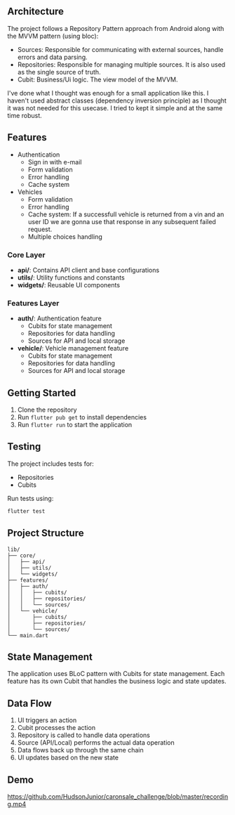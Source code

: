 ## Architecture

The project follows a Repository Pattern approach from Android along with the MVVM pattern (using bloc):

- Sources: Responsible for communicating with external sources, handle errors and data parsing.
- Repositories: Responsible for managing multiple sources. It is also used as the single source of truth.
- Cubit: Business/Ui logic. The view model of the MVVM.

I've done what I thought was enough for a small application like this. I haven't used abstract classes (dependency inversion principle) as I thought it was not needed for this usecase. I tried to kept it simple and at the same time robust.

## Features
- Authentication
  - Sign in with e-mail 
  - Form validation
  - Error handling
  - Cache system
- Vehicles
  - Form validation
  - Error handling
  - Cache system: If a successfull vehicle is returned from a vin and an user ID we are gonna use that response in any subsequent failed request.
  - Multiple choices handling

### Core Layer
- **api/**: Contains API client and base configurations
- **utils/**: Utility functions and constants
- **widgets/**: Reusable UI components

### Features Layer
- **auth/**: Authentication feature
  - Cubits for state management
  - Repositories for data handling
  - Sources for API and local storage
- **vehicle/**: Vehicle management feature
  - Cubits for state management
  - Repositories for data handling
  - Sources for API and local storage


## Getting Started

1. Clone the repository
2. Run `flutter pub get` to install dependencies
3. Run `flutter run` to start the application

## Testing

The project includes tests for:
- Repositories
- Cubits

Run tests using:
```bash
flutter test
```

## Project Structure

```
lib/
├── core/
│   ├── api/
│   ├── utils/
│   └── widgets/
├── features/
│   ├── auth/
│   │   ├── cubits/
│   │   ├── repositories/
│   │   └── sources/
│   └── vehicle/
│       ├── cubits/
│       ├── repositories/
│       └── sources/
└── main.dart
```

## State Management

The application uses BLoC pattern with Cubits for state management. Each feature has its own Cubit that handles the business logic and state updates.

## Data Flow

1. UI triggers an action
2. Cubit processes the action
3. Repository is called to handle data operations
4. Source (API/Local) performs the actual data operation
5. Data flows back up through the same chain
6. UI updates based on the new state


## Demo

https://github.com/HudsonJunior/caronsale_challenge/blob/master/recording.mp4

